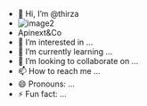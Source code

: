 - 👋 Hi, I’m @thirza
- ![image2](https://github.com/user-attachments/assets/8bf39add-646a-41d8-bcd2-a7e67cc734fa)
- Apinext&Co
- 👀 I’m interested in ...
- 🌱 I’m currently learning ...
- 💞️ I’m looking to collaborate on ...
- 📫 How to reach me ...
- 😄 Pronouns: ...
- ⚡ Fun fact: ...

<!---
thirza-rep/thirza is a ✨ special ✨ repository because its `README.md` (this file) appears on your GitHub profile.
You can click the Preview link to take a look at your changes.
--->

